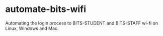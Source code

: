 # automate-bits-wifi
Automating the login process to BITS-STUDENT and BITS-STAFF wi-fi on Linux, Windows and Mac.
